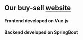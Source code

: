 ## Our buy-sell [website](http://buysell.hopto.org)
#### Frontend developed on Vue.js
#### Backend developed on SpringBoot
